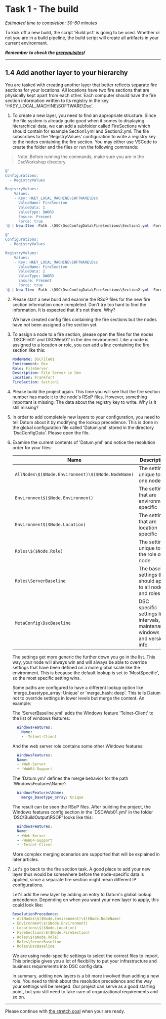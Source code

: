 # Task 1 - The build

*Estimated time to completion: 30-60 minutes*

To kick off a new build, the script 'Build.ps1' is going to be used. Whether or not you are in a build pipeline, the build script will create all artifacts in your current environment.

***Remember to check the [prerequisites](../CheckPrereq.ps1)!***

---

## 1.4 Add another layer to your hierarchy

You are tasked with creating another layer that better reflects separate fire sections for your locations. All locations have two fire sections that are physically kept apart from each other. Each computer should have the fire section information written to its registry in the key 'HKEY_LOCAL_MACHINE\SOFTWARE\Dsc'.

1. To create a new layer, you need to find an appropriate structure. Since the file system is already quite good when it comes to displaying hierarchical data, we can add a subfolder called FireSections which should contain for example Section1.yml and Section2.yml. The file subscribes to the 'RegistryValues' configuration to write a registry key to the nodes containing the fire section. You may either use VSCode to create the folder and the files or run the following commands:

> Note: Before running the commands, make sure you are in the DscWorkshop directory.

```powershell
@'
Configurations:
  - RegistryValues

RegistryValues:
    Values:
    - Key: HKEY_LOCAL_MACHINE\SOFTWARE\Dsc
      ValueName: FireSection
      ValueData: 1
      ValueType: DWORD
      Ensure: Present
      Force: true
'@ | New-Item -Path .\DSC\DscConfigData\FireSections\Section1.yml -Force

@'
Configurations:
  - RegistryValues

RegistryValues:
    Values:
    - Key: HKEY_LOCAL_MACHINE\SOFTWARE\Dsc
      ValueName: FireSection
      ValueData: 2
      ValueType: DWORD
      Ensure: Present
      Force: true
'@ | New-Item -Path .\DSC\DscConfigData\FireSections\Section2.yml -Force
```

2. Please start a new build and examine the RSoP files for the new fire section information once completed. Don't try too hard to find the information. It is expected that it's not there. Why?

    We have created config files containing the fire sections but the nodes have not been assigned a fire section yet.

3. To assign a node to a fire section, please open the files for the nodes 'DSCFile01' and DSCWeb01' in the dev environment. Like a node is assigned to a location or role, you can add a line containing the fire section like this:

    ```yml
    NodeName: DSCFile01
    Environment: Dev
    Role: FileServer
    Description: File Server in Dev
    Location: Frankfurt
    FireSection: Section1
    ```

4. Please build the project again. This time you will see that the fire section number has made it to the node's RSoP files. However, something important is missing: The data about the registry key to write. Why is it still missing?

5. In order to add completely new layers to your configuration, you need to tell Datum about it by modifying the lookup precedence. This is done in the global configuration file called 'Datum.yml' stored in the directory 'DscConfigData'. Please open the file.
    
6. Examine the current contents of 'Datum.yml' and notice the resolution order for your files:
   
    | Name      | Description |
    |-|-|
    | ```AllNodes\$($Node.Environment)\$($Node.NodeName)``` | The settings unique to one node|
    | ```Environment$($Node.Environment)``` | The settings that are environment specific|
    | ```Environment$($Node.Location)``` | The settings that are location specific|
    | ```Roles\$($Node.Role)``` | The settings unique to the role of a node|
    | ```Roles\ServerBaseline``` | The baseline settings that should apply to all nodes and roles|
    | ```MetaConfig\DscBaseline``` | DSC specific settings like intervals, maintenance windows  and version info

    The settings get more generic the further down you go in the list. This way, your node will always win and will always be able to override settings that have been defined on a more global scale like the environment. This is because the default lookup is set to 'MostSpecific', so the most specific setting wins.

    Some paths are configured to have a different lookup option like 'merge_basetype_array: Unique' or 'merge_hash: deep'. This tells Datum not to override settings in lower levels but merge the content. An example:
    
    The 'ServerBaseline.yml' adds the Windows feature 'Telnet-Client' to the list of windows features:

      ```yaml
        WindowsFeatures:
          Name:
          - -Telnet-Client
      ```
  
    And the web server role contains some other Windows features:

      ```yaml
        WindowsFeatures:
        Name:
        - +Web-Server
        - -WoW64-Support
      ```

    The 'Datum.yml' defines the merge behavior for the path 'WindowsFeatures\Name':

      ```yaml
        WindowsFeatures\Name:
          merge_basetype_array: Unique
      ```

    The result can be seen the RSoP files. After building the project, the Windows features config section in the 'DSCWeb01.yml' in the folder 'DSC\BuildOutput\RSOP' looks like this:
    
      ```yaml
        WindowsFeatures:
        Name:
        - +Web-Server
        - -WoW64-Support
        - -Telnet-Client
      ```

    More complex merging scenarios are supported that will be explained in later articles.
  
7. Let's go back to the fire section task. A good place to add your new layer thus would be somewhere before the node-specific data is applied, since a separate fire section might mean different IP configurations.

    Let's add the new layer by adding an entry to Datum's global lookup precedence. Depending on when you want your new layer to apply, this could look like:

    ```yaml
    ResolutionPrecedence:
    - AllNodes\$($Node.Environment)\$($Node.NodeName)
    - Environment\$($Node.Environment)
    - Locations\$($Node.Location)
    - FireSections\$($Node.FireSection)
    - Roles\$($Node.Role)
    - Roles\ServerBaseline
    - Roles\DscBaseline
    ```

    We are using node-specific settings to select the correct files to import. This principle gives you a lot of flexibility to put your infrastructure and business requirements into DSC config data.

    In summary, adding new layers is a bit more involved than adding a new role. You need to think about the resolution precedence and the way your settings will be merged. Our project can serve as a good starting point, but you still need to take care of organizational requirements and so on.

---

Please continue with [the stretch goal](StretchGoal.md) when your are ready.
